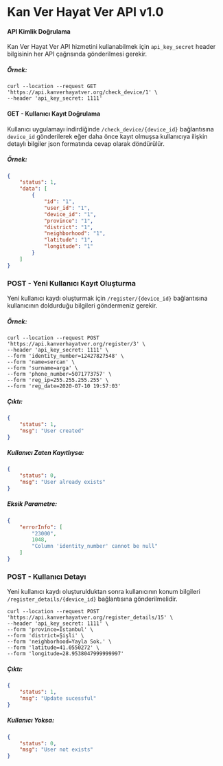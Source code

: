 # Kan Ver Hayat Ver API v1.0
#### API Kimlik Doğrulama
Kan Ver Hayat Ver API hizmetini kullanabilmek için `api_key_secret` header bilgisinin her API çağrısında gönderilmesi gerekir.
##### Örnek:
```curl
curl --location --request GET 'https://api.kanverhayatver.org/check_device/1' \
--header 'api_key_secret: 1111'
```
#### GET - Kullanıcı Kayıt Doğrulama
Kullanıcı uygulamayı indirdiğinde `/check_device/{device_id}` bağlantısına ``device_id``
gönderilerek eğer daha önce kayıt olmuşsa kullanıcıya ilişkin detaylı bilgiler json formatında cevap olarak döndürülür.
##### Örnek:
```json
{
    "status": 1,
    "data": [
        {
            "id": "1",
            "user_id": "1",
            "device_id": "1",
            "province": "1",
            "district": "1",
            "neighborhood": "1",
            "latitude": "1",
            "longitude": "1"
        }
    ]
}
```
### POST - Yeni Kullanıcı Kayıt Oluşturma
Yeni kullanıcı kaydı oluşturmak için `/register/{device_id}` bağlantısına kullanıcının doldurduğu bilgileri göndermeniz gerekir.
##### Örnek:
```curl
curl --location --request POST 'https://api.kanverhayatver.org/register/3' \
--header 'api_key_secret: 1111' \
--form 'identity_number=12427827548' \
--form 'name=sercan' \
--form 'surname=arga' \
--form 'phone_number=5071773757' \
--form 'reg_ip=255.255.255.255' \
--form 'reg_date=2020-07-10 19:57:03'
```
##### Çıktı:
```json
{
    "status": 1,
    "msg": "User created"
}
```
##### Kullanıcı Zaten Kayıtlıysa:
```json
{
    "status": 0,
    "msg": "User already exists"
}
```
##### Eksik Parametre:
```json
{
    "errorInfo": [
        "23000",
        1048,
        "Column 'identity_number' cannot be null"
    ]
}
```
### POST - Kullanıcı Detayı
Yeni kullanıcı kaydı oluşturulduktan sonra kullanıcının konum bilgileri `/register_details/{device_id}` bağlantısına gönderilmelidir.
```curl
curl --location --request POST 'https://api.kanverhayatver.org/register_details/15' \
--header 'api_key_secret: 1111' \
--form 'province=İstanbul' \
--form 'district=Şişli' \
--form 'neighborhood=Yayla Sok.' \
--form 'latitude=41.0550272' \
--form 'longitude=28.9538047999999997'
```
##### Çıktı:
```json
{
    "status": 1,
    "msg": "Update sucessful"
}
```
##### Kullanıcı Yoksa:
```json
{
    "status": 0,
    "msg": "User not exists"
}
```